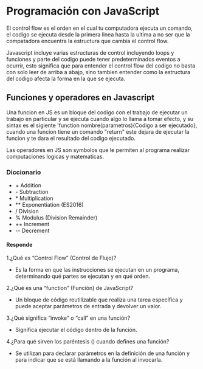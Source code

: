# Programación con JavaScript

El control flow es el orden en el cual tu computadora ejecuta un comando, el codigo se ejecuta desde la primera linea hasta la ultima a no ser que la compatadora encuentra la estructura que cambia el control flow.

Javascript incluye varias estructuras de control incluyendo loops y funciones y parte del codigo puede tener predeterminados eventos a ocurrir,
esto significa que para entender el control flow del codigo no basta con solo leer de arriba a abajp, sino tambien entender como la estructura del codigo afecta la forma en la que se ejecuta.

## Funciones y operadores en Javascript

Una funcion en JS es un bloque del codigo con el trabajo de ejecutar un trabajo en particular y se ejecuta cuando algo lo llama a tomar efecto, y su sintax es el sigiente 'function nombre(parametros){Codigo a ser ejecutado}, cuando una funcion tiene un comando "return" este dejara de ejecutar la funcion y te dara el resultado del codigo ejecutado.

Las operadores en JS son symbolos que le permiten al programa realizar computaciones logicas y matematicas.

### Diccionario

- \+ Addition
- \- Subtraction
- \* Multiplication
- ** Exponentiation (ES2016)
- / Division
- % Modulus (Division Remainder)
- ++ Increment
- -- Decrement

#### Responde

1.¿Qué es “Control Flow” (Control de Flujo)?

- Es la forma en que las instrucciones se ejecutan en un programa, determinando qué partes se ejecutan y en qué orden.

2.¿Qué es una “function” (Función) de JavaScript?

- Un bloque de código reutilizable que realiza una tarea específica y puede aceptar parámetros de entrada y devolver un valor.

3.¿Qué significa “invoke” o “call” en una función?

- Significa ejecutar el código dentro de la función.

4.¿Para qué sirven los paréntesis () cuando defines una función?

- Se utilizan para declarar parámetros en la definición de una función y para indicar que se está llamando a la función al invocarla.
